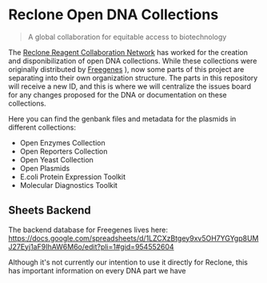 # Reclone Open DNA Collections

> A global collaboration for equitable access to biotechnology

The [Reclone Reagent Collaboration Network](https://reclone.org) has worked for the creation and disponibilization of open DNA collections. While these collections were originally distributed by [Freegenes](https://stanford.freegenes.org)
), now some parts of this project are separating into their own organization structure. The parts in this repository will receive a new ID, and this is where we will centralize the issues board for any changes proposed for the DNA or documentation on these collections.

Here you can find the genbank files and metadata for the plasmids in different collections:
- Open Enzymes Collection
- Open Reporters Collection
- Open Yeast Collection
- Open Plasmids
- E.coli Protein Expression Toolkit
- Molecular Diagnostics Toolkit

## Sheets Backend

The backend database for Freegenes lives here: https://docs.google.com/spreadsheets/d/1LZCXzBtgey9xv5OH7YGYgp8UMJ27Eyj1aF9IhAW6M6o/edit?pli=1#gid=954552604

Although it's not currently our intention to use it directly for Reclone, this has important information on every DNA part we have
